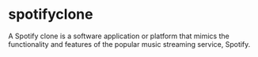 # spotifyclone
A Spotify clone is a software application or platform that mimics the functionality and features of the popular music streaming service, Spotify. 
